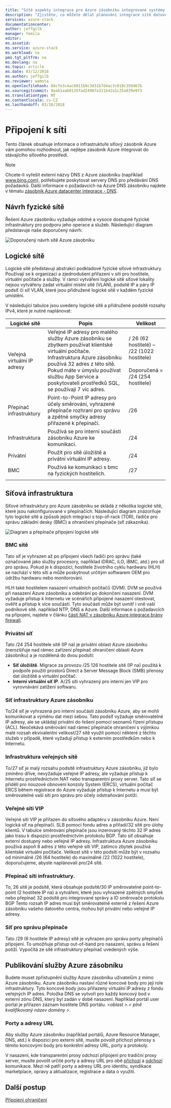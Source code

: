 ```yaml
---
title: "Sítě aspekty integrace pro Azure zásobníku integrované systémy | Microsoft Docs"
description: "Zjistěte, co můžete dělat plánování integrace sítě datového centra s několika uzly Azure zásobníku."
services: azure-stack
documentationcenter: 
author: jeffgilb
manager: femila
editor: 
ms.assetid: 
ms.service: azure-stack
ms.workload: na
pms.tgt_pltfrm: na
ms.devlang: na
ms.topic: article
ms.date: 03/12/2018
ms.author: jeffgilb
ms.reviewer: wamota
ms.openlocfilehash: 04cfe3c4ac6011b9c3d31b7d4ac3c018c350d67b
ms.sourcegitcommit: 8aab1aab0135fad24987a311b42a1c25a839e9f3
ms.translationtype: MT
ms.contentlocale: cs-CZ
ms.lasthandoff: 03/16/2018
---
```

# <a name="network-connectivity"></a>Připojení k síti
Tento článek obsahuje informace o infrastruktuře síťový zásobník Azure vám pomohou rozhodnout, jak nejlépe zásobník Azure integrovat do stávajícího síťového prostředí. 

> [!NOTE]
> Chcete-li vyřešit externí názvy DNS z Azure zásobníku (například www.bing.com), potřebujete poskytovat servery DNS pro předávání DNS požadavků. Další informace o požadavcích na Azure DNS zásobníku najdete v tématu [zásobník Azure datacenter integrace - DNS](azure-stack-integrate-dns.md).

## <a name="physical-network-design"></a>Návrh fyzické sítě
Řešení Azure zásobníku vyžaduje odolné a vysoce dostupné fyzické infrastruktury pro podporu jeho operace a služeb. Následující diagram představuje naše doporučený návrh:

![Doporučený návrh sítě Azure zásobníku](media/azure-stack-network/recommended-design.png)


## <a name="logical-networks"></a>Logické sítě
Logické sítě představují abstrakci podkladové fyzické síťové infrastruktury. Používají se k organizaci a zjednodušení přiřazení v síti pro hostitele, virtuální počítače a služby. V rámci vytváření logické sítě síťové lokality nejsou vytvářeny zadat virtuální místní sítě (VLAN), podsítě IP a páry IP podsíť či síť VLAN, které jsou přidružené logické sítě v každém fyzické umístění.

V následující tabulce jsou uvedeny logické sítě a přidružené podsítě rozsahy IPv4, které je nutné naplánovat:

| Logické sítě | Popis | Velikost | 
| -------- | ------------- | ------------ | 
| Veřejná virtuální IP adresy | Veřejné IP adresy pro malého služby Azure zásobníku se zbytkem používat klientské virtuální počítače. Infrastruktura Azure zásobníku používá 32 adres z této sítě. Pokud máte v úmyslu používat službu App Service a poskytovateli prostředků SQL, se používají 7 víc adres. | / 26 (62 hostitelé) – /22 (1022 hostitele)<br><br>Doporučená = /24 (254 hostitele) | 
| Přepínač infrastruktury | Point-to-Point IP adresy pro účely směrování, vyhrazené přepínače rozhraní pro správu a zpětné smyčky adresy přiřazené k přepínači. | /26 | 
| Infrastruktura | Používá se pro interní součásti zásobníku Azure ke komunikaci. | /24 |
| Privátní | Použít pro sítě úložiště a privátní virtuální IP adresy. | /24 | 
| BMC | Používá ke komunikaci s bmc na fyzických hostitelích. | /27 | 
| | | |

## <a name="network-infrastructure"></a>Síťová infrastruktura
Síťové infrastruktury pro Azure zásobníku se skládá z několika logické sítě, které jsou nakonfigurované v přepínačích. Následující diagram znázorňuje tyto logické sítě a způsob jejich integraci s top-of-rack (TOR), řadiče pro správu základní desky (BMC) a ohraničení přepínače (síť zákazníka).

![Diagram a přepínače připojení logické sítě](media/azure-stack-network/NetworkDiagram.png)

### <a name="bmc-network"></a>BMC sítě
Tato síť je vyhrazen až po připojení všech řadiči pro správu (také označované jako služby procesory, například iDRAC, iLO, iBMC, atd.) pro síť pro správu. Pokud je k dispozici, hostitele životního cyklu hardwaru (HLH) se nachází v této síti a může poskytnout určitým softwarem OEM pro údržbu hardwaru nebo monitorování. 

HLH také hostitelem nasazení virtuálních počítačů (DVM). DVM se používá při nasazení Azure zásobníku a odebrání po dokončení nasazení. DVM vyžaduje přístup k Internetu ve scénářích připojené nasazení otestovat, ověřit a přístup k více součástí. Tyto součásti může být uvnitř i vně vaší podnikové sítě. například NTP, DNS a Azure. Další informace o požadavcích na připojení, najdete v článku [části NAT v zásobníku Azure integrace brány firewall](azure-stack-firewall.md#network-address-translation). 

### <a name="private-network"></a>Privátní síť
Tato /24 254 hostitele sítě (IP na) je privátní oblast Azure zásobníku (nerozšiřuje nad rámec zařízení přepínač ohraničení oblasti Azure zásobníku) a je rozdělená do dvou podsítí:

- **Síť úložiště**. Migrace za provozu /25 126 hostitele sítě (IP na) použitá k podpoře použití prostorů Direct a Server Message Block (SMB) přenosy dat úložiště a virtuální počítač. 
- **Interní virtuální síť IP**. A/25 síti vyhrazený pro interní jen VIP pro vyrovnávání zatížení softwaru.

### <a name="azure-stack-infrastructure-network"></a>Síť infrastruktury Azure zásobníku
To/24 síť je vyhrazená pro interní součásti zásobníku Azure, aby se mohli komunikovat a výměnu dat mezi sebou. Tato podsíť vyžaduje směrovatelné IP adresy, ale se ukládají privátní do řešení pomocí seznamů řízení přístupu (ACL). Neočekává směrování nad rámec přepínače ohraničení s výjimkou malé rozsah ekvivalentní velikost/27 sítě využít pomocí některé z těchto služeb v případě, které vyžadují přístup k externím prostředkům nebo k Internetu. 

### <a name="public-infrastructure-network"></a>Infrastruktura veřejných sítě
To/27 síť je malý rozsahu podsítě infrastruktury Azure zásobníku, již bylo zmíněno dříve, nevyžaduje veřejné IP adresy, ale vyžaduje přístup k Internetu prostřednictvím NAT nebo transparentní proxy server. Tato síť se přidělí pro nouzové obnovení konzoly System (ERCS), virtuální počítač ERCS během registrace do Azure vyžaduje přístup k Internetu a musí být směrovatelné vaší síti pro správu pro účely odstraňování potíží.

### <a name="public-vip-network"></a>Veřejné síti VIP
Veřejné síti VIP je přiřazen do síťového adaptéru v zásobníku Azure. Není logická síť na přepínači. SLB pomocí fondu adres a přiřadí/32 sítě pro úlohy klientů. V tabulce směrování přepínače jsou inzerovaný těchto 32 IP adres jako trasu k dispozici prostřednictvím protokolu BGP. Tato síť obsahuje externí dostupný nebo veřejné IP adresy. Infrastruktura Azure zásobníku používá aspoň 8 adres z této veřejné síti VIP, zatímco zbytek používá klientské virtuální počítače. Velikost sítě v této podsíti může být v rozsahu od minimálně /26 (64 hostitele) do maximálně /22 (1022 hostitele), doporučujeme, abyste naplánovali pro/24 sítě.

### <a name="switch-infrastructure-network"></a>Přepínač síti infrastruktury.
To, 26 sítě je podsítě, která obsahuje podsítě/30 IP směrovatelné point-to-point (2 hostitele IP na) a vytváření, které jsou vyhrazené zpětných smyček nebo přepínač 32 podsítě pro integrované správy a ID směrovače protokolu BGP Tento rozsah IP adres musí být směrovatelné externě z řešení Azure zásobníku vašeho datového centra, mohou být privátní nebo veřejné IP adresy.

### <a name="switch-management-network"></a>Síť pro správu přepínače
Tato /29 (6 hostitele IP adresy) sítě je vyhrazen pro správu porty přepínačů připojení. To umožňuje přístup out-of-band pro nasazení, správu a řešení potíží. Vypočítá ze sítě infrastruktury přepínač uvedených výše.

## <a name="publish-azure-stack-services"></a>Publikování služby Azure zásobníku
Budete muset zpřístupnění služby Azure zásobníku uživatelům z mimo Azure zásobníku. Azure zásobníku nastaví různé koncové body pro její role infrastruktury. Tyto koncové body jsou přiřazeny virtuální IP adresy z fondu veřejných IP adres. Položka DNS se vytvoří pro každý koncový bod v externí zónu DNS, který byl zadán v době nasazení. Například portál user portal je přiřazen záznam hostitele DNS portálu.  *&lt;oblast >.&lt; plně kvalifikovaný název domény >*.

### <a name="ports-and-urls"></a>Porty a adresy URL
Aby služby Azure zásobníku (například portálů, Azure Resource Manager, DNS, atd.) k dispozici pro externí sítě, musíte povolit příchozí přenosy s těmito koncovými body pro konkrétní adresy URL, porty a protokoly.
 
V nasazení, kde transparentní proxy odchozí připojení pro tradiční proxy server, musíte povolit určité porty a adresy URL pro obě [příchozí](https://docs.microsoft.com/azure/azure-stack/azure-stack-integrate-endpoints#ports-and-protocols-inbound) a [odchozí](https://docs.microsoft.com/azure/azure-stack/azure-stack-integrate-endpoints#ports-and-urls-outbound) komunikace. Mezi ně patří porty a adresy URL pro identitu, syndikace marketplace, opravy a aktualizace, registrace a data o využití.

## <a name="next-steps"></a>Další postup
[Připojení ohraničení](azure-stack-border-connectivity.md)